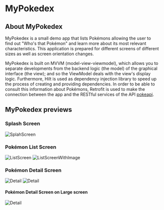 # MyPokedex
## About MyPokedex
MyPokedex is a small demo app that lists Pokémons allowing the user to find out "Who's that Pokémon" and learn more about its most relevant characteristics.
This application is prepared for different screens of different sizes as well as screen orientation changes.

MyPokedex is built on MVVM (model-view-viewmodel), which allows you to separate developments from the backend logic (the model) of the graphical interface (the view); and so the ViewModel deals with the view's display logic. Furthermore, Hilt is used as dependency injection library to speed up the process of creating and providing dependencies. In order to be able to consult this information about Pokémons, Retrofit is used to make the connection between the app and the RESTful services of the API [pokeapi](https://pokeapi.co/ "Poke API").

## MyPokedex previews
### Splash Screen
![SplahScreen](/screenshots/Splash.png)
### Pokémon List Screen
![ListScreen](/screenshots/List.png) ![ListScreenWithImage](/screenshots/ListWithPokémon.png)
### Pokémon Detail Screen
![Detail](/screenshots/Detail.png) ![Detail](/screenshots/DetailWithEvolutionChain.png)
#### Pokémon Detail Screen on Large screen
![Detail](/screenshots/DetailOnLargeScreen.png)
